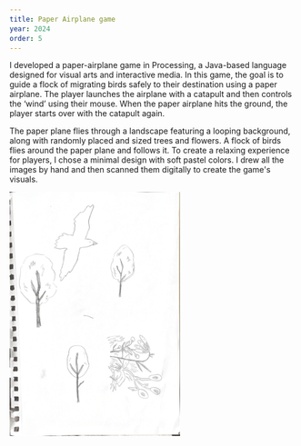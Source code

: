 ```yaml
---
title: Paper Airplane game
year: 2024
order: 5
---
```

I developed a paper-airplane game in Processing, a Java-based language designed for visual arts and interactive media. In this game, the goal is to guide a flock of migrating birds safely to their destination using a paper airplane. The player launches the airplane with a catapult and then controls the ‘wind’ using their mouse. When the paper airplane hits the ground, the player starts over with the catapult again.

<single-image src="_cover.png" height="3000" width="1000">

The paper plane flies through a landscape featuring a looping background, along with randomly placed and sized trees and flowers. A flock of birds flies around the paper plane and follows it. To create a relaxing experience for players, I chose a minimal design with soft pastel colors. I drew all the images by hand and then scanned them digitally to create the game's visuals.

<img src="./_sketches.png" width="300px">
